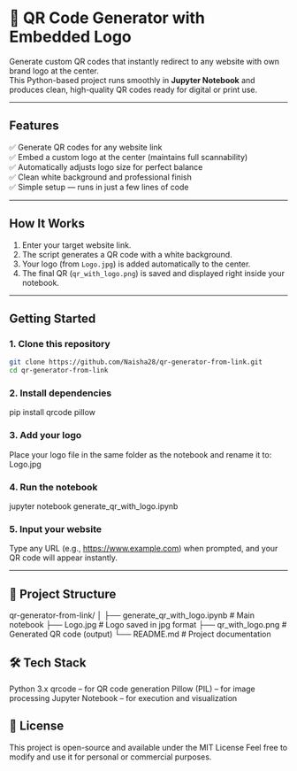 # 🔗 QR Code Generator with Embedded Logo  

Generate custom QR codes that instantly redirect to any website with own brand logo at the center.  
This Python-based project runs smoothly in **Jupyter Notebook** and produces clean, high-quality QR codes ready for digital or print use.  

---

## Features  
✅ Generate QR codes for any website link  
✅ Embed a custom logo at the center (maintains full scannability)  
✅ Automatically adjusts logo size for perfect balance  
✅ Clean white background and professional finish  
✅ Simple setup — runs in just a few lines of code  

---

## How It Works  
1. Enter your target website link.  
2. The script generates a QR code with a white background.  
3. Your logo (from `Logo.jpg`) is added automatically to the center.  
4. The final QR (`qr_with_logo.png`) is saved and displayed right inside your notebook.  

---

## Getting Started  

### 1. Clone this repository  
```bash
git clone https://github.com/Naisha28/qr-generator-from-link.git
cd qr-generator-from-link
```

### 2. Install dependencies
pip install qrcode pillow

### 3. Add your logo
Place your logo file in the same folder as the notebook and rename it to: Logo.jpg

### 4. Run the notebook
jupyter notebook generate_qr_with_logo.ipynb

### 5. Input your website
Type any URL (e.g., https://www.example.com) when prompted, and your QR code will appear instantly.

---
## 📂 Project Structure
qr-generator-from-link/
│
├── generate_qr_with_logo.ipynb     # Main notebook
├── Logo.jpg                        # Logo saved in jpg format
├── qr_with_logo.png                # Generated QR code (output)
└── README.md                       # Project documentation

## 🛠 Tech Stack
Python 3.x
qrcode – for QR code generation
Pillow (PIL) – for image processing
Jupyter Notebook – for execution and visualization

## 📜 License
This project is open-source and available under the MIT License
Feel free to modify and use it for personal or commercial purposes.
